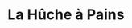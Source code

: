 ---
title: "La Hûche à Pains"
url: /franqueville-saint-pierre/la-huche-a-pains/
shop: boulangerie
---